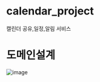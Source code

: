 # calendar_project
캘린더 공유,일정,알림 서비스 

# 도메인설계

![image](https://user-images.githubusercontent.com/114868050/225872386-16ce13d6-cf26-40a8-8a07-5dcd6a75d7e7.png)
